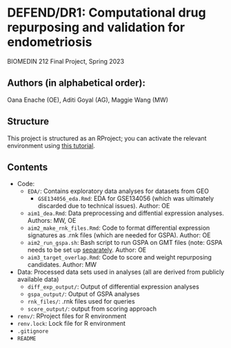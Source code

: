 # DEFEND/DR1: Computational drug repurposing and validation for endometriosis

BIOMEDIN 212 Final Project, Spring 2023

## Authors (in alphabetical order): 

Oana Enache (OE), Aditi Goyal (AG), Maggie Wang (MW)

## Structure

This project is structured as an RProject; you can activate the relevant environment using [this tutorial](https://rstudio.github.io/renv/articles/renv.html). 

## Contents 

* Code: 
  - `EDA/`: Contains exploratory data analyses for datasets from GEO 
     - `GSE134056_eda.Rmd`: EDA for GSE134056 (which was ultimately discarded due to technical issues). Author: OE
  - `aim1_dea.Rmd`: Data preprocessing and diffential expression analyses. Authors: MW, OE 
  - `aim2_make_rnk_files.Rmd`: Code to format differential expression signatures as .rnk files (which are needed for GSPA). Author: OE
  - `aim2_run_gspa.sh`: Bash script to run GSPA on GMT files (note: GSPA needs to be set up [separately](https://github.com/henrycousins/gspa/tree/main). Author: OE
  - `aim3_target_overlap.Rmd`: Code to score and weight repurposing candidates. Author: MW
* Data: Processed data sets used in analyses (all are derived from publicly available data) 
  - `diff_exp_output/`: Output of differential expression analyses 
  - `gspa_output/`: Output of GSPA analyses 
  - `rnk_files/`: .rnk files used for queries 
  - `score_output/`: output from scoring approach  
* `renv/`: RProject files for R environment 
* `renv.lock`: Lock file for R environment 
* `.gitignore`
* `README` 
